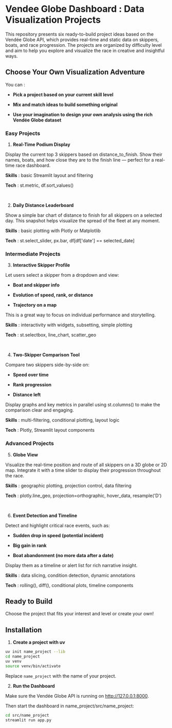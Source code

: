 # Vendee Globe Dashboard : Data Visualization Projects

This repository presents six ready-to-build project ideas based on the Vendée Globe API, which provides real-time and static data on skippers, boats, and race progression.
The projects are organized by difficulty level and aim to help you explore and visualize the race in creative and insightful ways.

## Choose Your Own Visualization Adventure

You can :

- **Pick a project based on your current skill level**

- **Mix and match ideas to build something original**

- **Use your imagination to design your own analysis using the rich Vendée Globe dataset**

### Easy Projects

1. **Real-Time Podium Display**

Display the current top 3 skippers based on distance_to_finish.
Show their names, boats, and how close they are to the finish line — perfect for a real-time race dashboard.

**Skills** : basic Streamlit layout and filtering

 **Tech** : st.metric, df.sort_values()

<br>

2. **Daily Distance Leaderboard**

Show a simple bar chart of distance to finish for all skippers on a selected day.
This snapshot helps visualize the spread of the fleet at any moment.

**Skills** : basic plotting with Plotly or Matplotlib

**Tech** : st.select_slider, px.bar, df[df['date'] == selected_date]

### Intermediate Projects

3. **Interactive Skipper Profile**

Let users select a skipper from a dropdown and view:

 - **Boat and skipper info**

- **Evolution of speed, rank, or distance**

- **Trajectory on a map**

This is a great way to focus on individual performance and storytelling.

**Skills** : interactivity with widgets, subsetting, simple plotting

**Tech** : st.selectbox, line_chart, scatter_geo

<br>

4. **Two-Skipper Comparison Tool**

Compare two skippers side-by-side on:

- **Speed over time**

- **Rank progression**

- **Distance left**

Display graphs and key metrics in parallel using st.columns() to make the comparison clear and engaging.

**Skills** : multi-filtering, conditional plotting, layout logic

**Tech** : Plotly, Streamlit layout components

### Advanced Projects

5. **Globe View**

Visualize the real-time position and route of all skippers on a 3D globe or 2D map.
Integrate it with a time slider to display their progression throughout the race.

**Skills** : geographic plotting, projection control, data filtering

**Tech** : plotly.line_geo, projection=orthographic, hover_data, resample('D')

<br>

6. **Event Detection and Timeline**

Detect and highlight critical race events, such as:

- **Sudden drop in speed (potential incident)**

- **Big gain in rank**

- **Boat abandonment (no more data after a date)**

Display them as a timeline or alert list for rich narrative insight.

**Skills** : data slicing, condition detection, dynamic annotations

**Tech** : rolling(), diff(), conditional plots, timeline components

## Ready to Build

Choose the project that fits your interest and level or create your own!

## Installation
1. **Create a project with uv**

```bash
uv init name_project --lib
cd name_project
uv venv
source venv/bin/activate
```

Replace `name_project` with the name of your project.

2. **Run the Dashboard**

Make sure the Vendée Globe API is running on http://127.0.0.1:8000.

Then start the dashboard in name_project/src/name_project:

```bash
cd src/name_project
streamlit run app.py
```
